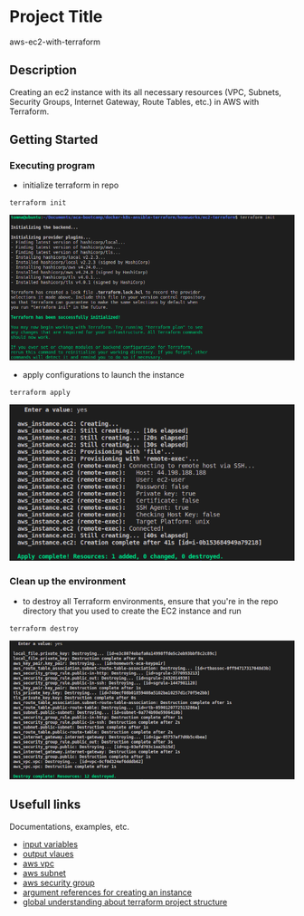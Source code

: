 # Project Title

aws-ec2-with-terraform

## Description

Creating an ec2 instance with its all necessary resources (VPC, Subnets, Security Groups, Internet Gateway, Route Tables, etc.) in AWS with Terraform.

## Getting Started

### Executing program

* initialize terraform in repo
```
terraform init
```
![init](https://github.com/mkrtchyan-t/aws-ec2-with-terraform/blob/master/img/init.png)

* apply configurations to launch the instance
```
terraform apply
```
![apply](https://github.com/mkrtchyan-t/aws-ec2-with-terraform/blob/master/img/apply.png)

### Clean up the environment

* to destroy all Terraform environments, ensure that you're in the repo directory that you used to create the EC2 instance and run 
```
terraform destroy
```
![apply](https://github.com/mkrtchyan-t/aws-ec2-with-terraform/blob/master/img/destroy.png)

## Usefull links

Documentations, examples, etc.
* [input variables](https://www.terraform.io/language/values/variables)
* [output vlaues](https://www.terraform.io/language/values/outputs)
* [aws vpc](https://registry.terraform.io/providers/hashicorp/aws/latest/docs/resources/vpc)
* [aws subnet](https://registry.terraform.io/providers/hashicorp/aws/latest/docs/resources/subnet)
* [aws security group](https://registry.terraform.io/providers/hashicorp/aws/latest/docs/resources/security_group)
* [argument references for creating an instance](https://registry.terraform.io/providers/hashicorp/aws/latest/docs/resources/instance)
* [global understanding about terraform project structure](https://www.digitalocean.com/community/tutorials/how-to-structure-a-terraform-project#conclusion)